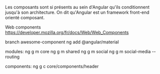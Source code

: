 Les composants sont si présents au sein d'Angular qu'ils conditionnent jusqu'à son architecture. On dit qu'Angular est un framework front-end orienté composant.

Web components 
https://developer.mozilla.org/fr/docs/Web/Web_Components

branch awesome-component
ng add @angular/material

modules:
ng g m core 
ng g m shared
ng g m social
ng g m social-media --routing

components:
 ng g c core/components/header